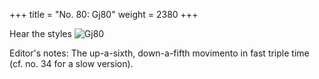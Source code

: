+++
title = "No. 80: Gj80"
weight = 2380
+++

Hear the styles
![Gj80](/img/080DurDimM.jpg)

Editor's notes: The up-a-sixth, down-a-fifth movimento in fast triple time (cf. no. 34 for a slow version).
